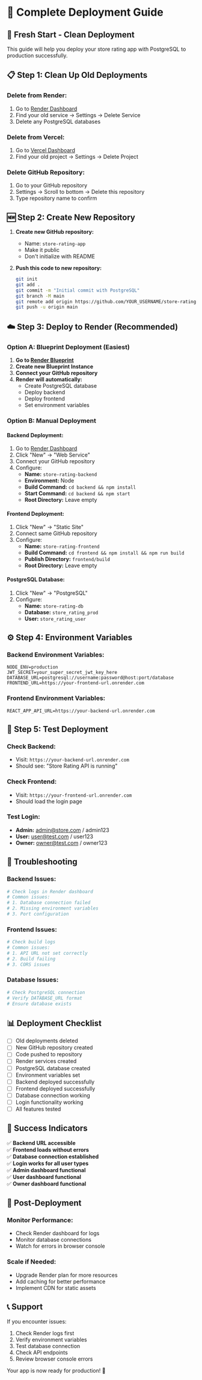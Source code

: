 # 🚀 **Complete Deployment Guide**

## 🎯 **Fresh Start - Clean Deployment**

This guide will help you deploy your store rating app with PostgreSQL to production successfully.

## 📋 **Step 1: Clean Up Old Deployments**

### **Delete from Render:**

1. Go to [Render Dashboard](https://dashboard.render.com)
2. Find your old service → Settings → Delete Service
3. Delete any PostgreSQL databases

### **Delete from Vercel:**

1. Go to [Vercel Dashboard](https://vercel.com/dashboard)
2. Find your old project → Settings → Delete Project

### **Delete GitHub Repository:**

1. Go to your GitHub repository
2. Settings → Scroll to bottom → Delete this repository
3. Type repository name to confirm

## 🆕 **Step 2: Create New Repository**

1. **Create new GitHub repository:**

   - Name: `store-rating-app`
   - Make it public
   - Don't initialize with README

2. **Push this code to new repository:**
   ```bash
   git init
   git add .
   git commit -m "Initial commit with PostgreSQL"
   git branch -M main
   git remote add origin https://github.com/YOUR_USERNAME/store-rating-app.git
   git push -u origin main
   ```

## ☁️ **Step 3: Deploy to Render (Recommended)**

### **Option A: Blueprint Deployment (Easiest)**

1. **Go to [Render Blueprint](https://render.com/docs/blueprint-spec)**
2. **Create new Blueprint Instance**
3. **Connect your GitHub repository**
4. **Render will automatically:**
   - Create PostgreSQL database
   - Deploy backend
   - Deploy frontend
   - Set environment variables

### **Option B: Manual Deployment**

#### **Backend Deployment:**

1. Go to [Render Dashboard](https://dashboard.render.com)
2. Click "New" → "Web Service"
3. Connect your GitHub repository
4. Configure:
   - **Name:** `store-rating-backend`
   - **Environment:** Node
   - **Build Command:** `cd backend && npm install`
   - **Start Command:** `cd backend && npm start`
   - **Root Directory:** Leave empty

#### **Frontend Deployment:**

1. Click "New" → "Static Site"
2. Connect same GitHub repository
3. Configure:
   - **Name:** `store-rating-frontend`
   - **Build Command:** `cd frontend && npm install && npm run build`
   - **Publish Directory:** `frontend/build`
   - **Root Directory:** Leave empty

#### **PostgreSQL Database:**

1. Click "New" → "PostgreSQL"
2. Configure:
   - **Name:** `store-rating-db`
   - **Database:** `store_rating_prod`
   - **User:** `store_rating_user`

## ⚙️ **Step 4: Environment Variables**

### **Backend Environment Variables:**

```
NODE_ENV=production
JWT_SECRET=your_super_secret_jwt_key_here
DATABASE_URL=postgresql://username:password@host:port/database
FRONTEND_URL=https://your-frontend-url.onrender.com
```

### **Frontend Environment Variables:**

```
REACT_APP_API_URL=https://your-backend-url.onrender.com
```

## 🔧 **Step 5: Test Deployment**

### **Check Backend:**

- Visit: `https://your-backend-url.onrender.com`
- Should see: "Store Rating API is running"

### **Check Frontend:**

- Visit: `https://your-frontend-url.onrender.com`
- Should load the login page

### **Test Login:**

- **Admin:** admin@store.com / admin123
- **User:** user@test.com / user123
- **Owner:** owner@test.com / owner123

## 🚨 **Troubleshooting**

### **Backend Issues:**

```bash
# Check logs in Render dashboard
# Common issues:
# 1. Database connection failed
# 2. Missing environment variables
# 3. Port configuration
```

### **Frontend Issues:**

```bash
# Check build logs
# Common issues:
# 1. API URL not set correctly
# 2. Build failing
# 3. CORS issues
```

### **Database Issues:**

```bash
# Check PostgreSQL connection
# Verify DATABASE_URL format
# Ensure database exists
```

## 📊 **Deployment Checklist**

- [ ] Old deployments deleted
- [ ] New GitHub repository created
- [ ] Code pushed to repository
- [ ] Render services created
- [ ] PostgreSQL database created
- [ ] Environment variables set
- [ ] Backend deployed successfully
- [ ] Frontend deployed successfully
- [ ] Database connection working
- [ ] Login functionality working
- [ ] All features tested

## 🎉 **Success Indicators**

✅ **Backend URL accessible**  
✅ **Frontend loads without errors**  
✅ **Database connection established**  
✅ **Login works for all user types**  
✅ **Admin dashboard functional**  
✅ **User dashboard functional**  
✅ **Owner dashboard functional**

## 🔄 **Post-Deployment**

### **Monitor Performance:**

- Check Render dashboard for logs
- Monitor database connections
- Watch for errors in browser console

### **Scale if Needed:**

- Upgrade Render plan for more resources
- Add caching for better performance
- Implement CDN for static assets

## 📞 **Support**

If you encounter issues:

1. Check Render logs first
2. Verify environment variables
3. Test database connection
4. Check API endpoints
5. Review browser console errors

Your app is now ready for production! 🚀
